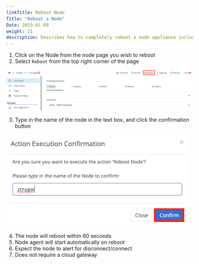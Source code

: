 ```yaml
---
linkTitle: Reboot Node
Title: "Reboot a Node"
Date: 2023-01-09
weight: 21
description: Describes how to completely reboot a node appliance including the operating system
---
```


1. Click on the Node from the node page you wish to reboot
2. Select `Reboot` from the top right corner of the page

![img](reboot.png)

3. Type in the name of the node in the text box, and click the confirmation button

![img](execute.png)

4. The node will reboot within 60 seconds
5. Node agent will start automatically on reboot
6. Expect the node to alert for disconnect/connect
7. Does not require a cloud gateway